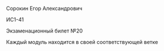 Сорокин Егор Александрович

ИС1-41

Экзаменационный билет №20

Каждый модуль находится в своей соответствующей ветке
